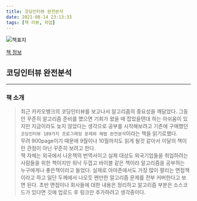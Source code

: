 ```yaml
---
title: 코딩인터뷰 완전분석
date: 2021-08-14 23:13:33
tags: [책 리뷰, 취업]
---
```


![책표지](https://bookthumb-phinf.pstatic.net/cover/123/277/12327704.jpg?type=m140&udate=20200423)

[책 정보](https://book.naver.com/bookdb/book_detail.nhn?bid=12327704)

## 코딩인터뷰 완전분석

---

### 책 소개

> 최근 카카오뱅크의 코딩인터뷰를 보고나서 알고리즘의 중요성을 깨달았다. 그동안 꾸준히 알고리즘 준비를 헀으면 기회가 왔을 때 잡았을탠대 하는 아쉬움이 있지만 지금이라도 늦지 않았다는 생각으로 공부를 시작해보려고 기존에 구매했던 `코딩인터뷰 189가지 프로그래밍 문제와 해법 완전분석`이라는 책을 읽기로했다.  
> 무려 900page이기 때문에 9월이나 10월까지도 읽게 될것 같아서 이달의 책이란 관점이 아닌 꾸준히 보려고 한다.  
> 책 자체는 외국에서 나온책의 번역서이고 실제 대상도 외국기업들을 취업하려는 사람들을 위한 책이지만 워낙 두껍고 바이블 같은 책이라 알고리즘을 공부하는 누구에게나 좋은책이라고 들었다. 실제로 아마존에서도 가장 많이 팔리는 면접책이라고 하고 일단 두께에서 나오듯 왠만한 알고리즘 문제를 전부 커버한다고 보면 된다. 초반 면접이나 회사들에 대한 내용은 정리하고 알고리즘 부분은 소스코드가 있다면 깃에 업로드 후 링크만 추가하려고 생각중이다.
